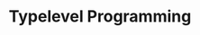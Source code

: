 ---
layout: docs
permalink: typelevel-programming
section: typelevel-programming
title: Typelevel Programming
position: 5
---